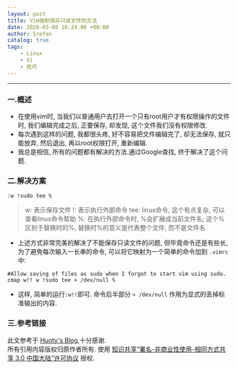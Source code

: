 ```yaml
---
layout: post
title: Vim强制保存只读文件的方法
date: 2020-03-08 16:24:00 +08:00
author: Srefan
catalog: true
tags:
    - Linux
    - Vi
    - 技巧
---
```


***

### 一.概述

* 在使用vim时, 当我们以普通用户去打开一个只有root用户才有权限操作的文件时, 我们编辑完成之后, 正要保存, 却发现, 这个文件我们没有权限修改.
* 每次遇到这样的问题, 我都很头疼, 好不容易把文件编辑完了, 却无法保存, 就只能放弃, 然后退出, 再以root权限打开, 重新编辑.
* 我总是相信, 所有的问题都有解决的方法.通过Google查找, 终于解决了这个问题.

### 二.解决方案

```shell
:w !sudo tee %
```

> w: 表示保存文件
> !: 表示执行外部命令
> tee: linux命令, 这个有点复杂, 可以查看linux命令帮助
> %: 在执行外部命令时, %会扩展成当前文件名; 这个%区别于替换时的%, 替换时%的意义是代表整个文件, 而不是文件名

* 上述方式非常完美的解决了不能保存只读文件的问题, 但毕竟命令还是有些长, 为了避免每次输入一长串的命令, 可以将它映射为一个简单的命令加到 `.vimrc` 中:

```shell
#Allow saving of files as sudo when I forgot to start vim using sudo.
cmap w!! w !sudo tee > /dev/null %
```

* 这样, 简单的运行`:w!!`即可. 命令后半部分 `> /dev/null` 作用为显式的丢掉标准输出的内容.

### 三.参考链接

此文参考于 [Huoty's Blog][Link_1],十分感谢.  
所有引用内容版权归原作者所有.
使用 [知识共享“署名-非商业性使用-相同方式共享 3.0 中国大陆”许可协议][Lisence] 授权.

[Lisence]: https://creativecommons.org/licenses/by-nc-sa/3.0/cn/
[Link_1]: http://kuanghy.github.io/2015/12/30/sudo-vim